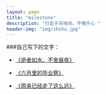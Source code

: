 ```yaml
---
layout: page
title: "milestone"
description: "行走于天地间，不愧于心 "
header-img: "img/zhihu.jpg"
---
```





###自己写下的文字：


- [《逝者如水，不舍昼夜》](http://hiiloveyou.lofter.com/post/1cd61dd8_7d0bce4)

- [《六月里的毕业祭》](http://hiiloveyou.lofter.com/post/1cd61dd8_722989d)

- [《原来已经走了这么远》](http://hiiloveyou.lofter.com/post/1cd61dd8_6dd1168/)






